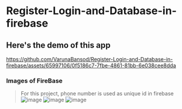 # Register-Login-and-Database-in-firebase

## Here's the demo of this app
https://github.com/VarunaBansod/Register-Login-and-Database-in-firebase/assets/65997106/0f5186c7-7fbe-4861-81bb-6e038cee8dda

### Images of FireBase
> For this project, phone number is used as unique id in firebase
![image](https://github.com/VarunaBansod/Register-Login-and-Database-in-firebase/assets/65997106/60450971-2f84-4cab-b7e2-62c5f26b0a49)
![image](https://github.com/VarunaBansod/Register-Login-and-Database-in-firebase/assets/65997106/0b3d514a-5d74-4eb6-84e4-6b2cb404c63d)
![image](https://github.com/VarunaBansod/Register-Login-and-Database-in-firebase/assets/65997106/2f028734-1d1b-4ac2-8b93-8b26e3a1e8a4)


